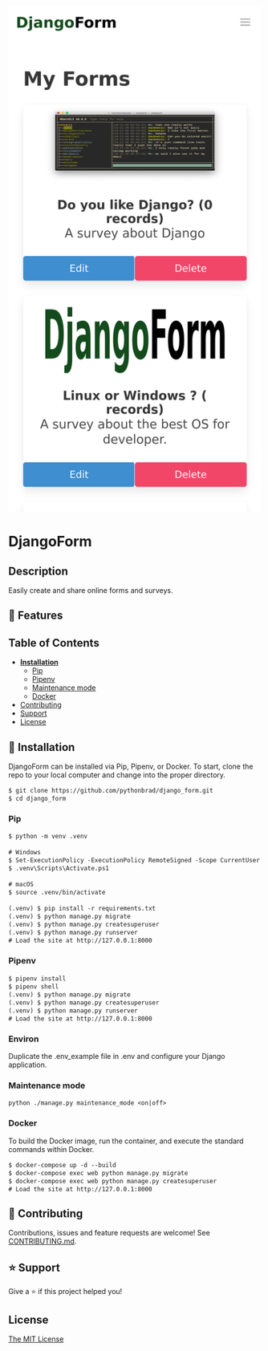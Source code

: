 ![Preview](screenshot.png)

# DjangoForm

## Description
Easily create and share online forms and surveys.

## 🚀 Features

## Table of Contents
* **[Installation](#installation)**
  * [Pip](#pip)
  * [Pipenv](#pipenv)
  * [Maintenance mode](#maintenance-mode)
  * [Docker](#docker)
* [Contributing](#contributing)
* [Support](#support)
* [License](#license)

## 📖 Installation
DjangoForm can be installed via Pip, Pipenv, or Docker. To start, clone the repo to your local computer and change into the proper directory.

```
$ git clone https://github.com/pythonbrad/django_form.git
$ cd django_form
```

### Pip

```
$ python -m venv .venv

# Windows
$ Set-ExecutionPolicy -ExecutionPolicy RemoteSigned -Scope CurrentUser
$ .venv\Scripts\Activate.ps1

# macOS
$ source .venv/bin/activate

(.venv) $ pip install -r requirements.txt
(.venv) $ python manage.py migrate
(.venv) $ python manage.py createsuperuser
(.venv) $ python manage.py runserver
# Load the site at http://127.0.0.1:8000
```

### Pipenv

```
$ pipenv install
$ pipenv shell
(.venv) $ python manage.py migrate
(.venv) $ python manage.py createsuperuser
(.venv) $ python manage.py runserver
# Load the site at http://127.0.0.1:8000
```

### Environ

Duplicate the .env_example file in .env and configure your Django application.

### Maintenance mode

```
python ./manage.py maintenance_mode <on|off>
```

### Docker

To build the Docker image, run the container, and execute the standard commands within Docker.

```
$ docker-compose up -d --build
$ docker-compose exec web python manage.py migrate
$ docker-compose exec web python manage.py createsuperuser
# Load the site at http://127.0.0.1:8000
```

## 🤝 Contributing

Contributions, issues and feature requests are welcome! See [CONTRIBUTING.md](CONTRIBUTING.md).

## ⭐️ Support

Give a ⭐️  if this project helped you!

## License

[The MIT License](LICENSE)
